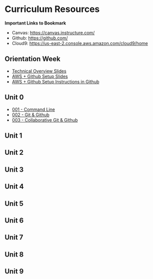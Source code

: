 # Curriculum Resources

**Important Links to Bookmark**
* Canvas: https://canvas.instructure.com/
* Github: https://github.com/
* Cloud9: https://us-east-2.console.aws.amazon.com/cloud9/home

## Orientation Week
* [Technical Overview Slides](https://docs.google.com/presentation/d/13HRR6Ci6mXC9f-9iRoGux8rwjgYqMDtRl4VxE2IoXGU/edit)
* [AWS + Github Setup Slides](https://docs.google.com/presentation/d/1fbZzi6A6T5BanwcNPXKVdG7spu8u__1pMLtdTnnIqHY/edit?usp=sharing) 
* [AWS + Github Setup Instructions in Github](https://github.com/The-Marcy-Lab-School/aws-cloud9-environment-setup)

## Unit 0
* [001 - Command Line](https://docs.google.com/presentation/d/1cLMCH9pmP5UIxiGKULzBq9n_cHlpORtigrU5YmpqwdQ/edit?usp=sharing)
* [002 - Git & Github](https://docs.google.com/presentation/d/1l7UapZTPOHzig7RSkCtAdPQuwZ_KeG1cINbKencXetA/edit?usp=sharing)
* [003 - Collaborative Git & Github](https://docs.google.com/presentation/d/1mzV_-TifcYAG3AGvnvf8f9DIMSnZeppedeQqOU26tik/edit?usp=sharing)

## Unit 1
## Unit 2
## Unit 3
## Unit 4
## Unit 5
## Unit 6
## Unit 7
## Unit 8
## Unit 9
